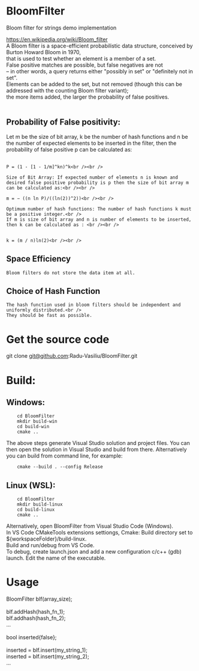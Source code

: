 # BloomFilter
Bloom filter for strings demo implementation

https://en.wikipedia.org/wiki/Bloom_filter <br />
A Bloom filter is a space-efficient probabilistic data structure, conceived by Burton Howard Bloom in 1970,<br />
 that is used to test whether an element is a member of a set.<br />
 False positive matches are possible, but false negatives are not<br />
 – in other words, a query returns either "possibly in set" or "definitely not in set".<br />
 Elements can be added to the set, but not removed (though this can be addressed with the counting Bloom filter variant);<br />
 the more items added, the larger the probability of false positives.<br /><br />
 
## Probability of False positivity: 
Let m be the size of bit array, k be the number of hash functions and n be the number of expected elements to be inserted in the filter, then the probability of false positive p can be calculated as:<br /><br />

    P = (1 - [1 - 1/m]^kn)^k<br /><br />

    Size of Bit Array: If expected number of elements n is known and desired false positive probability is p then the size of bit array m can be calculated as:<br /><br />

    m = − ((n ln P)/((ln(2))^2))<br /><br />

    Optimum number of hash functions: The number of hash functions k must be a positive integer.<br />
    If m is size of bit array and n is number of elements to be inserted, then k can be calculated as : <br /><br />


    k = (m / n)ln(2)<br /><br />

## Space Efficiency

    Bloom filters do not store the data item at all.
    
## Choice of Hash Function

    The hash function used in bloom filters should be independent and uniformly distributed.<br />
    They should be fast as possible.

# Get the source code

git clone git@github.com:Radu-Vasiliu/BloomFilter.git

# Build:
## Windows: 
```
    cd BloomFilter
    mkdir build-win
    cd build-win
    cmake ..
```
The above steps generate Visual Studio solution and project files. You can then open the solution in Visual Studio and build from there.
Alternatively you can build from command line, for example:
```
    cmake --build . --config Release
```

## Linux (WSL):
```
    cd BloomFilter
    mkdir build-linux
    cd build-linux
    cmake ..
```
Alternatively, open BloomFilter from Visual Studio Code (Windows).<br />
In VS Code CMakeTools extensions settiongs, Cmake: Build directory set to ${workspaceFolder}/build-linux.<br />
Build and run/debug from VS Code.<br />
To debug, create launch.json and add a new configuration c/c++ (gdb) launch. Edit the name of the executable.<br />

# Usage
BloomFilter blf(array_size);<br />
<br />
blf.addHash(hash_fn_1);<br />
blf.addhash(hash_fn_2);<br />
...<br />
<br />
bool inserted{false};<br />
<br />
inserted = blf.insert(my_string_1);<br />
inserted = blf.insert(my_string_2);<br />
...<br />

